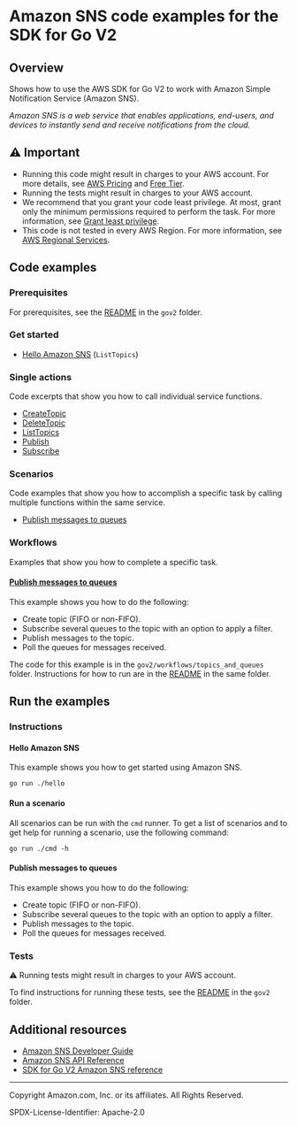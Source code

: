 # Amazon SNS code examples for the SDK for Go V2

## Overview

Shows how to use the AWS SDK for Go V2 to work with Amazon Simple Notification Service (Amazon SNS).

<!--custom.overview.start-->
<!--custom.overview.end-->

_Amazon SNS is a web service that enables applications, end-users, and devices to instantly send and receive notifications from the cloud._

## ⚠ Important

* Running this code might result in charges to your AWS account. For more details, see [AWS Pricing](https://aws.amazon.com/pricing/) and [Free Tier](https://aws.amazon.com/free/).
* Running the tests might result in charges to your AWS account.
* We recommend that you grant your code least privilege. At most, grant only the minimum permissions required to perform the task. For more information, see [Grant least privilege](https://docs.aws.amazon.com/IAM/latest/UserGuide/best-practices.html#grant-least-privilege).
* This code is not tested in every AWS Region. For more information, see [AWS Regional Services](https://aws.amazon.com/about-aws/global-infrastructure/regional-product-services).

<!--custom.important.start-->
<!--custom.important.end-->

## Code examples

### Prerequisites

For prerequisites, see the [README](../README.md#Prerequisites) in the `gov2` folder.


<!--custom.prerequisites.start-->
<!--custom.prerequisites.end-->

### Get started

- [Hello Amazon SNS](hello/hello.go#L4) (`ListTopics`)


### Single actions

Code excerpts that show you how to call individual service functions.

- [CreateTopic](../workflows/topics_and_queues/actions/sns_actions.go#L27)
- [DeleteTopic](../workflows/topics_and_queues/actions/sns_actions.go#L56)
- [ListTopics](hello/hello.go#L4)
- [Publish](../workflows/topics_and_queues/actions/sns_actions.go#L105)
- [Subscribe](../workflows/topics_and_queues/actions/sns_actions.go#L70)

### Scenarios

Code examples that show you how to accomplish a specific task by calling multiple
functions within the same service.

- [Publish messages to queues](../workflows/topics_and_queues/workflows/scenario_topics_and_queues.go)


<!--custom.examples.start-->
### Workflows

Examples that show you how to complete a specific task.

#### [Publish messages to queues](../workflows/topics_and_queues/workflows/scenario_topics_and_queues.go)

This example shows you how to do the following:

- Create topic (FIFO or non-FIFO).
- Subscribe several queues to the topic with an option to apply a filter.
- Publish messages to the topic.
- Poll the queues for messages received.

The code for this example is in the `gov2/workflows/topics_and_queues` folder.
Instructions for how to run are in the [README](../workflows/topics_and_queues/README.md) in the same folder.
<!--custom.examples.end-->

## Run the examples

### Instructions


<!--custom.instructions.start-->
<!--custom.instructions.end-->

#### Hello Amazon SNS

This example shows you how to get started using Amazon SNS.

```
go run ./hello
```

#### Run a scenario

All scenarios can be run with the `cmd` runner. To get a list of scenarios
and to get help for running a scenario, use the following command:

```
go run ./cmd -h
```

#### Publish messages to queues

This example shows you how to do the following:

- Create topic (FIFO or non-FIFO).
- Subscribe several queues to the topic with an option to apply a filter.
- Publish messages to the topic.
- Poll the queues for messages received.

<!--custom.scenario_prereqs.sqs_Scenario_TopicsAndQueues.start-->
<!--custom.scenario_prereqs.sqs_Scenario_TopicsAndQueues.end-->


<!--custom.scenarios.sqs_Scenario_TopicsAndQueues.start-->
<!--custom.scenarios.sqs_Scenario_TopicsAndQueues.end-->

### Tests

⚠ Running tests might result in charges to your AWS account.


To find instructions for running these tests, see the [README](../README.md#Tests)
in the `gov2` folder.



<!--custom.tests.start-->
<!--custom.tests.end-->

## Additional resources

- [Amazon SNS Developer Guide](https://docs.aws.amazon.com/sns/latest/dg/welcome.html)
- [Amazon SNS API Reference](https://docs.aws.amazon.com/sns/latest/api/welcome.html)
- [SDK for Go V2 Amazon SNS reference](https://pkg.go.dev/github.com/aws/aws-sdk-go-v2/service/sns)

<!--custom.resources.start-->
<!--custom.resources.end-->

---

Copyright Amazon.com, Inc. or its affiliates. All Rights Reserved.

SPDX-License-Identifier: Apache-2.0